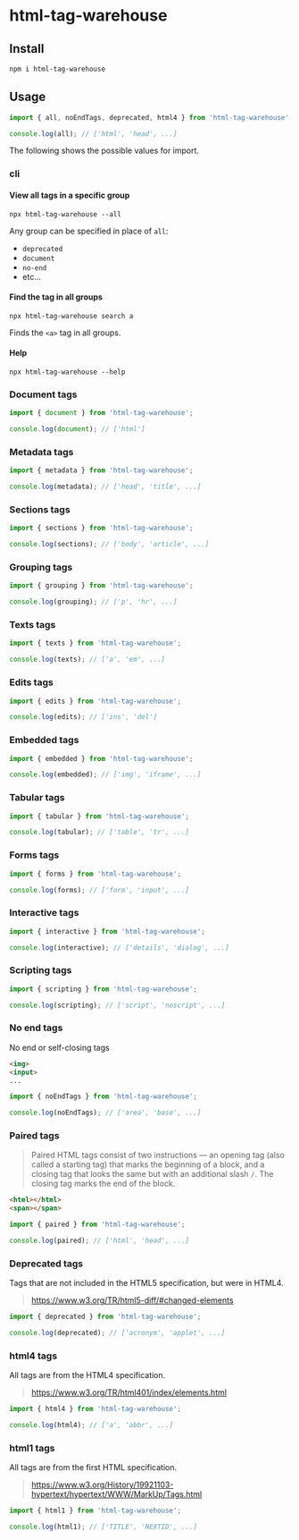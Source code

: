 # html-tag-warehouse

## Install

```bash
npm i html-tag-warehouse
```

## Usage

```js
import { all, noEndTags, deprecated, html4 } from 'html-tag-warehouse';

console.log(all); // ['html', 'head', ...]
```

The following shows the possible values for import.

### cli

#### View all tags in a specific group
```shell
npx html-tag-warehouse --all
```

Any group can be specified in place of `all`:
- `deprecated`
- `document`
- `no-end`
- etc...

#### Find the tag in all groups

```shell
npx html-tag-warehouse search a
```

Finds the `<a>` tag in all groups.

#### Help

```shell
npx html-tag-warehouse --help
```


### Document tags

```js
import { document } from 'html-tag-warehouse';

console.log(document); // ['html']
```

### Metadata tags

```js
import { metadata } from 'html-tag-warehouse';

console.log(metadata); // ['head', 'title', ...]
```

### Sections tags

```js
import { sections } from 'html-tag-warehouse';

console.log(sections); // ['body', 'article', ...]
```

### Grouping tags

```js
import { grouping } from 'html-tag-warehouse';

console.log(grouping); // ['p', 'hr', ...]
```

### Texts tags

```js
import { texts } from 'html-tag-warehouse';

console.log(texts); // ['a', 'em', ...]
```

### Edits tags

```js
import { edits } from 'html-tag-warehouse';

console.log(edits); // ['ins', 'del']
```

### Embedded tags

```js
import { embedded } from 'html-tag-warehouse';

console.log(embedded); // ['img', 'iframe', ...]
```

### Tabular tags

```js
import { tabular } from 'html-tag-warehouse';

console.log(tabular); // ['table', 'tr', ...]
```

### Forms tags

```js
import { forms } from 'html-tag-warehouse';

console.log(forms); // ['form', 'input', ...]
```

### Interactive tags

```js
import { interactive } from 'html-tag-warehouse';

console.log(interactive); // ['details', 'dialog', ...]
```

### Scripting tags

```js
import { scripting } from 'html-tag-warehouse';

console.log(scripting); // ['script', 'noscript', ...]
```

### No end tags

No end or self-closing tags

```html
<img>
<input>
...
```

```js
import { noEndTags } from 'html-tag-warehouse';

console.log(noEndTags); // ['area', 'base', ...]
```

### Paired tags

> Paired HTML tags consist of two instructions — an opening tag (also called a starting tag) that marks the beginning of a block, and a closing tag that looks the same but with an additional slash `/`. The closing tag marks the end of the block.

```html
<html></html>
<span></span>
```

```js
import { paired } from 'html-tag-warehouse';

console.log(paired); // ['html', 'head', ...]
```

### Deprecated tags

Tags that are not included in the HTML5 specification, but were in HTML4.

> https://www.w3.org/TR/html5-diff/#changed-elements

```js
import { deprecated } from 'html-tag-warehouse';

console.log(deprecated); // ['acronym', 'applet', ...]
```

### html4 tags

All tags are from the HTML4 specification.

> https://www.w3.org/TR/html401/index/elements.html

```js
import { html4 } from 'html-tag-warehouse';

console.log(html4); // ['a', 'abbr', ...]
```

### html1 tags

All tags are from the first HTML specification.

> https://www.w3.org/History/19921103-hypertext/hypertext/WWW/MarkUp/Tags.html

```js
import { html1 } from 'html-tag-warehouse';

console.log(html1); // ['TITLE', 'NEXTID', ...]
```
